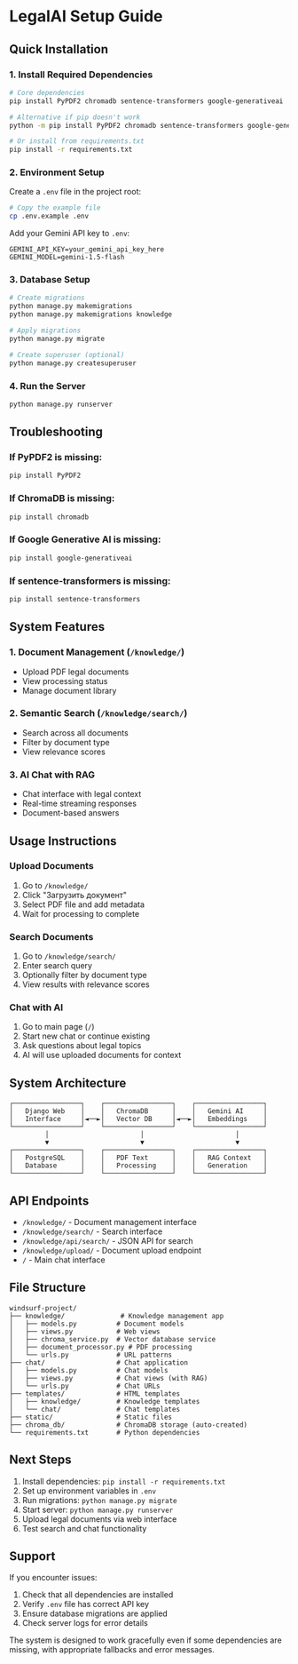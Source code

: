 # LegalAI Setup Guide

## Quick Installation

### 1. Install Required Dependencies

```bash
# Core dependencies
pip install PyPDF2 chromadb sentence-transformers google-generativeai

# Alternative if pip doesn't work
python -m pip install PyPDF2 chromadb sentence-transformers google-generativeai

# Or install from requirements.txt
pip install -r requirements.txt
```

### 2. Environment Setup

Create a `.env` file in the project root:

```bash
# Copy the example file
cp .env.example .env
```

Add your Gemini API key to `.env`:
```
GEMINI_API_KEY=your_gemini_api_key_here
GEMINI_MODEL=gemini-1.5-flash
```

### 3. Database Setup

```bash
# Create migrations
python manage.py makemigrations
python manage.py makemigrations knowledge

# Apply migrations
python manage.py migrate

# Create superuser (optional)
python manage.py createsuperuser
```

### 4. Run the Server

```bash
python manage.py runserver
```

## Troubleshooting

### If PyPDF2 is missing:
```bash
pip install PyPDF2
```

### If ChromaDB is missing:
```bash
pip install chromadb
```

### If Google Generative AI is missing:
```bash
pip install google-generativeai
```

### If sentence-transformers is missing:
```bash
pip install sentence-transformers
```

## System Features

### 1. Document Management (`/knowledge/`)
- Upload PDF legal documents
- View processing status
- Manage document library

### 2. Semantic Search (`/knowledge/search/`)
- Search across all documents
- Filter by document type
- View relevance scores

### 3. AI Chat with RAG
- Chat interface with legal context
- Real-time streaming responses
- Document-based answers

## Usage Instructions

### Upload Documents
1. Go to `/knowledge/`
2. Click "Загрузить документ"
3. Select PDF file and add metadata
4. Wait for processing to complete

### Search Documents
1. Go to `/knowledge/search/`
2. Enter search query
3. Optionally filter by document type
4. View results with relevance scores

### Chat with AI
1. Go to main page (`/`)
2. Start new chat or continue existing
3. Ask questions about legal topics
4. AI will use uploaded documents for context

## System Architecture

```
┌─────────────────┐    ┌─────────────────┐    ┌─────────────────┐
│   Django Web    │    │   ChromaDB      │    │   Gemini AI     │
│   Interface     │◄──►│   Vector DB     │◄──►│   Embeddings    │
└─────────────────┘    └─────────────────┘    └─────────────────┘
         │                       │                       │
         ▼                       ▼                       ▼
┌─────────────────┐    ┌─────────────────┐    ┌─────────────────┐
│   PostgreSQL    │    │   PDF Text      │    │   RAG Context   │
│   Database      │    │   Processing    │    │   Generation    │
└─────────────────┘    └─────────────────┘    └─────────────────┘
```

## API Endpoints

- `/knowledge/` - Document management interface
- `/knowledge/search/` - Search interface  
- `/knowledge/api/search/` - JSON API for search
- `/knowledge/upload/` - Document upload endpoint
- `/` - Main chat interface

## File Structure

```
windsurf-project/
├── knowledge/              # Knowledge management app
│   ├── models.py          # Document models
│   ├── views.py           # Web views
│   ├── chroma_service.py  # Vector database service
│   ├── document_processor.py # PDF processing
│   └── urls.py            # URL patterns
├── chat/                  # Chat application
│   ├── models.py          # Chat models
│   ├── views.py           # Chat views (with RAG)
│   └── urls.py            # Chat URLs
├── templates/             # HTML templates
│   ├── knowledge/         # Knowledge templates
│   └── chat/              # Chat templates
├── static/                # Static files
├── chroma_db/             # ChromaDB storage (auto-created)
└── requirements.txt       # Python dependencies
```

## Next Steps

1. Install dependencies: `pip install -r requirements.txt`
2. Set up environment variables in `.env`
3. Run migrations: `python manage.py migrate`
4. Start server: `python manage.py runserver`
5. Upload legal documents via web interface
6. Test search and chat functionality

## Support

If you encounter issues:
1. Check that all dependencies are installed
2. Verify `.env` file has correct API key
3. Ensure database migrations are applied
4. Check server logs for error details

The system is designed to work gracefully even if some dependencies are missing, with appropriate fallbacks and error messages.
